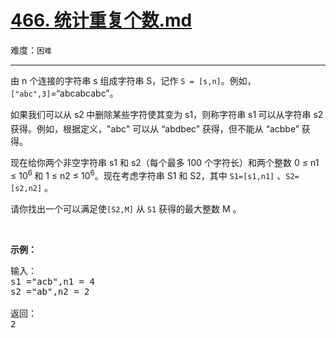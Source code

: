# [466. 统计重复个数.md](https://leetcode-cn.com/problems/count-the-repetitions)

难度：`困难`

---

<p>由 n 个连接的字符串 s 组成字符串 S，记作&nbsp;<code>S = [s,n]</code>。例如，<code>[&quot;abc&quot;,3]</code>=&ldquo;abcabcabc&rdquo;。</p>

<p>如果我们可以从 s2<sub>&nbsp;</sub>中删除某些字符使其变为 s1，则称字符串 s1<sub>&nbsp;</sub>可以从字符串 s2 获得。例如，根据定义，&quot;abc&quot; 可以从 &ldquo;abdbec&rdquo; 获得，但不能从 &ldquo;acbbe&rdquo; 获得。</p>

<p>现在给你两个非空字符串 s1&nbsp;和 s2（每个最多 100 个字符长）和两个整数 0 &le; n1 &le; 10<sup>6&nbsp;</sup>和 1 &le; n2 &le; 10<sup>6</sup>。现在考虑字符串 S1 和 S2，其中 <code>S1=[s1,n1]</code>&nbsp;、<code>S2=[s2,n2]</code> 。</p>

<p>请你找出一个可以满足使<code>[S2,M]</code> 从 <code>S1</code>&nbsp;获得的最大整数 M 。</p>

<p>&nbsp;</p>

<p><strong>示例：</strong></p>

<pre>输入：
s1 =&quot;acb&quot;,n1 = 4
s2 =&quot;ab&quot;,n2 = 2

返回：
2
</pre>
